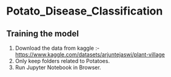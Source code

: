 # Potato_Disease_Classification

## Training the model
1. Download the data from kaggle :- https://www.kaggle.com/datasets/arjuntejaswi/plant-village
2. Only keep folders related to Potatoes.
3. Run Jupyter Notebook in Browser.
